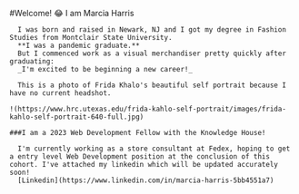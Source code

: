 #Welcome! :joy: I am Marcia Harris


      I was born and raised in Newark, NJ and I got my degree in Fashion Studies from Montclair State University.
      **I was a pandemic graduate.**
      But I commenced work as a visual merchandiser pretty quickly after graduating:
      _I'm excited to be beginning a new career!_
    
      This is a photo of Frida Khalo's beautiful self portrait because I have no current headshot.
    
    !(https://www.hrc.utexas.edu/frida-kahlo-self-portrait/images/frida-kahlo-self-portrait-640-full.jpg)
    
    ###I am a 2023 Web Development Fellow with the Knowledge House!

      I'm currently working as a store consultant at Fedex, hoping to get a entry level Web Development position at the conclusion of this cohort. I've attached my linkedin which will be updated accurately soon!
      [Linkedin](https://www.linkedin.com/in/marcia-harris-5bb4551a7)
